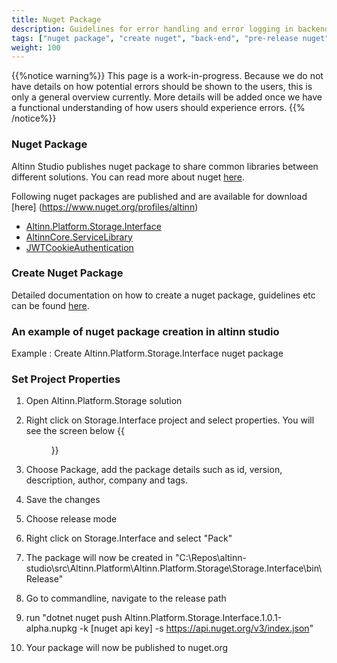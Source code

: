 ```yaml
---
title: Nuget Package
description: Guidelines for error handling and error logging in backend
tags: ["nuget package", "create nuget", "back-end", "pre-release nuget"]
weight: 100
---
```

{{%notice warning%}}
This page is a work-in-progress. Because we do not have details on how potential errors should be shown to the users, this is only a general overview currently. More details will be added once we have a functional understanding of how users should experience errors. 
{{% /notice%}}

### Nuget Package

Altinn Studio publishes nuget package to share common libraries between different solutions. You can read more about nuget [here](https://www.nuget.org/).

Following nuget packages are published and are available for download [here] (https://www.nuget.org/profiles/altinn)

- [Altinn.Platform.Storage.Interface](https://www.nuget.org/packages/Altinn.Platform.Storage.Interface/)
- [AltinnCore.ServiceLibrary](https://www.nuget.org/packages/AltinnCore.ServiceLibrary/)
- [JWTCookieAuthentication](https://www.nuget.org/packages/JWTCookieAuthentication/)


### Create Nuget Package

Detailed documentation on how to create a nuget package, guidelines etc can be found [here](https://docs.microsoft.com/en-us/nuget/quickstart/create-and-publish-a-package-using-visual-studio). 

### An example of  nuget package creation in altinn studio

Example : Create Altinn.Platform.Storage.Interface nuget package

### Set Project Properties

1. Open Altinn.Platform.Storage solution
2. Right click on Storage.Interface project and select properties. You will see the screen below
{{<figure src="storageinterface-props.png?width=1000" title="Project Properties">}}

3. Choose Package, add the package details such as id, version, description, author, company and tags.
4. Save the changes
5. Choose release mode
6. Right click on Storage.Interface and select "Pack"
7. The package will now be created in "C:\Repos\altinn-studio\src\Altinn.Platform\Altinn.Platform.Storage\Storage.Interface\bin\Release"
8. Go to commandline, navigate to the release path
9. run "dotnet nuget push Altinn.Platform.Storage.Interface.1.0.1-alpha.nupkg -k [nuget api key] -s https://api.nuget.org/v3/index.json"
10. Your package will now be published to nuget.org

